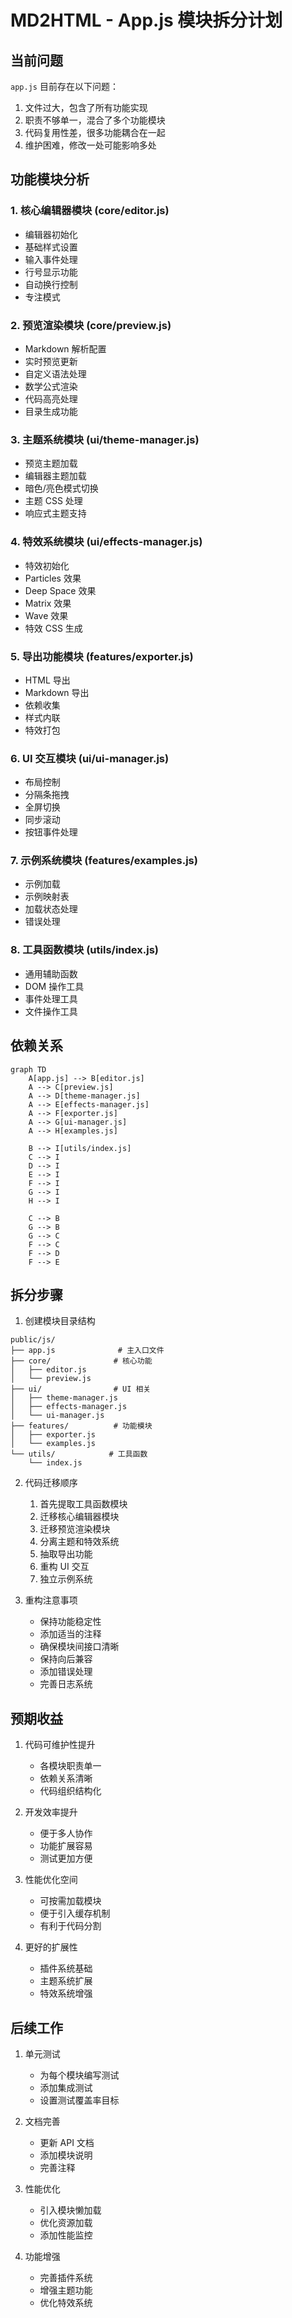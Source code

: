 # MD2HTML - App.js 模块拆分计划

## 当前问题

`app.js` 目前存在以下问题：
1. 文件过大，包含了所有功能实现
2. 职责不够单一，混合了多个功能模块
3. 代码复用性差，很多功能耦合在一起
4. 维护困难，修改一处可能影响多处

## 功能模块分析

### 1. 核心编辑器模块 (core/editor.js)
- 编辑器初始化
- 基础样式设置
- 输入事件处理
- 行号显示功能
- 自动换行控制
- 专注模式

### 2. 预览渲染模块 (core/preview.js)
- Markdown 解析配置
- 实时预览更新
- 自定义语法处理
- 数学公式渲染
- 代码高亮处理
- 目录生成功能

### 3. 主题系统模块 (ui/theme-manager.js)
- 预览主题加载
- 编辑器主题加载
- 暗色/亮色模式切换
- 主题 CSS 处理
- 响应式主题支持

### 4. 特效系统模块 (ui/effects-manager.js)
- 特效初始化
- Particles 效果
- Deep Space 效果
- Matrix 效果
- Wave 效果
- 特效 CSS 生成

### 5. 导出功能模块 (features/exporter.js)
- HTML 导出
- Markdown 导出
- 依赖收集
- 样式内联
- 特效打包

### 6. UI 交互模块 (ui/ui-manager.js)
- 布局控制
- 分隔条拖拽
- 全屏切换
- 同步滚动
- 按钮事件处理

### 7. 示例系统模块 (features/examples.js)
- 示例加载
- 示例映射表
- 加载状态处理
- 错误处理

### 8. 工具函数模块 (utils/index.js)
- 通用辅助函数
- DOM 操作工具
- 事件处理工具
- 文件操作工具

## 依赖关系

```mermaid
graph TD
    A[app.js] --> B[editor.js]
    A --> C[preview.js]
    A --> D[theme-manager.js]
    A --> E[effects-manager.js]
    A --> F[exporter.js]
    A --> G[ui-manager.js]
    A --> H[examples.js]
    
    B --> I[utils/index.js]
    C --> I
    D --> I
    E --> I
    F --> I
    G --> I
    H --> I

    C --> B
    G --> B
    G --> C
    F --> C
    F --> D
    F --> E
```

## 拆分步骤

1. 创建模块目录结构
```
public/js/
├── app.js              # 主入口文件
├── core/              # 核心功能
│   ├── editor.js
│   └── preview.js
├── ui/                # UI 相关
│   ├── theme-manager.js
│   ├── effects-manager.js
│   └── ui-manager.js
├── features/          # 功能模块
│   ├── exporter.js
│   └── examples.js
└── utils/            # 工具函数
    └── index.js
```

2. 代码迁移顺序
   1. 首先提取工具函数模块
   2. 迁移核心编辑器模块
   3. 迁移预览渲染模块
   4. 分离主题和特效系统
   5. 抽取导出功能
   6. 重构 UI 交互
   7. 独立示例系统

3. 重构注意事项
   - 保持功能稳定性
   - 添加适当的注释
   - 确保模块间接口清晰
   - 保持向后兼容
   - 添加错误处理
   - 完善日志系统

## 预期收益

1. 代码可维护性提升
   - 各模块职责单一
   - 依赖关系清晰
   - 代码组织结构化

2. 开发效率提升
   - 便于多人协作
   - 功能扩展容易
   - 测试更加方便

3. 性能优化空间
   - 可按需加载模块
   - 便于引入缓存机制
   - 有利于代码分割

4. 更好的扩展性
   - 插件系统基础
   - 主题系统扩展
   - 特效系统增强

## 后续工作

1. 单元测试
   - 为每个模块编写测试
   - 添加集成测试
   - 设置测试覆盖率目标

2. 文档完善
   - 更新 API 文档
   - 添加模块说明
   - 完善注释

3. 性能优化
   - 引入模块懒加载
   - 优化资源加载
   - 添加性能监控

4. 功能增强
   - 完善插件系统
   - 增强主题功能
   - 优化特效系统

